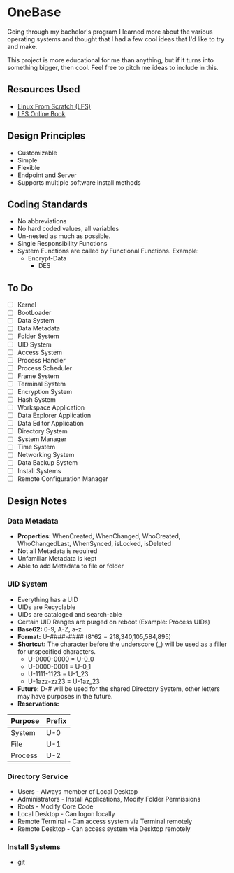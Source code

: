 # OneBase

Going through my bachelor's program I learned more about the various operating systems and thought that I had a few cool ideas that I'd like to try and make.

This project is more educational for me than anything, but if it turns into something bigger, then cool. Feel free to pitch me ideas to include in this.

## Resources Used

- [Linux From Scratch (LFS)](https://www.linuxfromscratch.org/lfs/)
- [LFS Online Book](https://www.linuxfromscratch.org/lfs/view/stable/)

## Design Principles

- Customizable
- Simple
- Flexible
- Endpoint and Server
- Supports multiple software install methods

## Coding Standards

- No abbreviations
- No hard coded values, all variables
- Un-nested as much as possible.
- Single Responsibility Functions
- System Functions are called by Functional Functions. Example:
    - Encrypt-Data
        - DES

## To Do

- [ ] Kernel
- [ ] BootLoader
- [ ] Data System
- [ ] Data Metadata
- [ ] Folder System
- [ ] UID System
- [ ] Access System
- [ ] Process Handler
- [ ] Process Scheduler
- [ ] Frame System
- [ ] Terminal System
- [ ] Encryption System
- [ ] Hash System
- [ ] Workspace Application
- [ ] Data Explorer Application
- [ ] Data Editor Application
- [ ] Directory System
- [ ] System Manager
- [ ] Time System
- [ ] Networking System
- [ ] Data Backup System
- [ ] Install Systems
- [ ] Remote Configuration Manager

## Design Notes

### Data Metadata
 - **Properties:** WhenCreated, WhenChanged, WhoCreated, WhoChangedLast, WhenSynced, isLocked, isDeleted
 - Not all Metadata is required
 - Unfamiliar Metadata is kept
 - Able to add Metadata to file or folder

### UID System

- Everything has a UID
- UIDs are Recyclable
- UIDs are cataloged and search-able
- Certain UID Ranges are purged on reboot (Example: Process UIDs)
- **Base62:** 0-9, A-Z, a-z
- **Format:** U-####-#### (8^62 = 218,340,105,584,895)
- **Shortcut:** The character before the underscore (_) will be used as a filler for unspecified characters.
    - U-0000-0000 = U-0_0
    - U-0000-0001 = U-0_1
    - U-1111-1123 = U-1_23
    - U-1azz-zz23 = U-1az_23
- **Future:** D-# will be used for the shared Directory System, other letters may have purposes in the future.
- **Reservations:**

| Purpose | Prefix |
| ------- | ------ |
| System  | U-0    |
| File    | U-1    |
| Process | U-2    |

### Directory Service

- Users - Always member of Local Desktop
- Administrators - Install Applications, Modify Folder Permissions
- Roots - Modify Core Code
- Local Desktop - Can logon locally
- Remote Terminal - Can access system via Terminal remotely
- Remote Desktop - Can access system via Desktop remotely

### Install Systems
- git